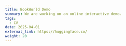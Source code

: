 ```yaml
---
title: BookWorld Demo
summary: We are working on an online interactive demo.
tags:
  - CV
date: 2025-04-01
external_link: https://huggingface.co/
weight: 20
---
```

